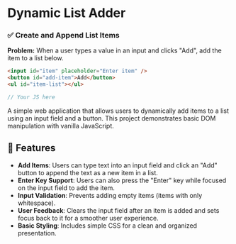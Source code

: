 # Dynamic List Adder

### ✅ **Create and Append List Items**

**Problem:**
When a user types a value in an input and clicks "Add", add the item to a list below.

```html
<input id="item" placeholder="Enter item" />
<button id="add-item">Add</button>
<ul id="item-list"></ul>
```

```js
// Your JS here
```

A simple web application that allows users to dynamically add items to a list using an input field and a button. This project demonstrates basic DOM manipulation with vanilla JavaScript.

## 🌟 Features

- **Add Items**: Users can type text into an input field and click an "Add" button to append the text as a new item in a list.
- **Enter Key Support**: Users can also press the "Enter" key while focused on the input field to add the item.
- **Input Validation**: Prevents adding empty items (items with only whitespace).
- **User Feedback**: Clears the input field after an item is added and sets focus back to it for a smoother user experience.
- **Basic Styling**: Includes simple CSS for a clean and organized presentation.
